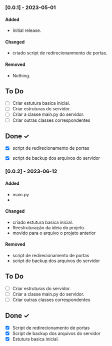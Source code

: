 
### [0.0.1] - 2023-05-01

#### Added

- Initial release.

#### Changed

- criado script de redirecionanmento de portas.

#### Removed

- Nothing.

## To Do

- [ ] Criar estutura basica inicial.
- [ ] Criar estruturas do servidor.
- [ ] Criar a classe main.py do servidor.
- [ ] Criar outras classes correspondentes

## Done ✓

- [x] script de redirecionamento de portas
- [x] script de backup dos arquivos do servidor



### [0.0.2] - 2023-06-12

#### Added

- main.py
- 

#### Changed

- criado estutura basica inicial.
- Reestruturação da ideia do projeto.
- movido para o arquivo o projeto anterior

#### Removed

- script de redirecionamento de portas
- script de backup dos arquivos do servidor

## To Do

- [ ] Criar estruturas do servidor.
- [ ] Criar a classe main.py do servidor.
- [ ] Criar outras classes correspondentes

## Done ✓

- [x] Script de redirecionamento de portas
- [x] Script de backup dos arquivos do servidor
- [x] Estutura basica inicial.
